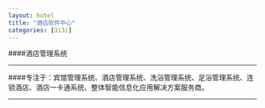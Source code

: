 ```yaml
---
layout: hotel
title: "酒店软件中心"
categories: [3i3i]
---
```

####酒店管理系统
<hr/>
####专注于：宾馆管理系统、酒店管理系统、洗浴管理系统、足浴管理系统、连锁酒店、酒店一卡通系统、整体智能信息化应用解决方案服务商。
<hr/>


